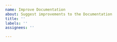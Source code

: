 ```yaml
---
name: Improve Documentation
about: Suggest improvements to the Documentation
title: ''
labels: ''
assignees: ''

---
```



